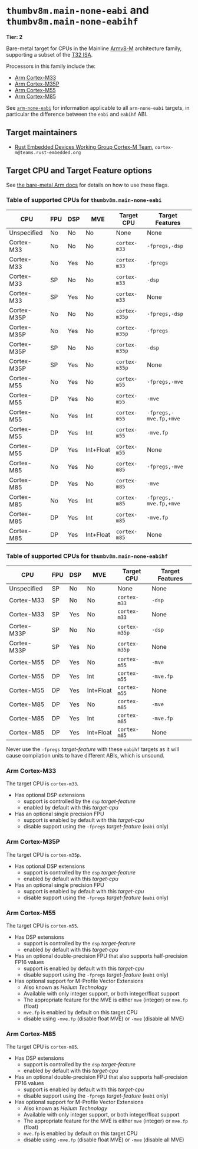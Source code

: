 # `thumbv8m.main-none-eabi` and `thumbv8m.main-none-eabihf`

**Tier: 2**

Bare-metal target for CPUs in the Mainline [Armv8-M] architecture family,
supporting a subset of the [T32 ISA][t32-isa].

Processors in this family include the:

* [Arm Cortex-M33][cortex-m33]
* [Arm Cortex-M35P][cortex-m35p]
* [Arm Cortex-M55][cortex-m55]
* [Arm Cortex-M85][cortex-m85]

See [`arm-none-eabi`](arm-none-eabi.md) for information applicable to all
`arm-none-eabi` targets, in particular the difference between the `eabi` and
`eabihf` ABI.

[t32-isa]: https://developer.arm.com/Architectures/T32%20Instruction%20Set%20Architecture
[Armv8-M]: https://developer.arm.com/documentation/ddi0553/latest/
[cortex-m33]: https://developer.arm.com/Processors/Cortex-M33
[cortex-m35p]: https://developer.arm.com/Processors/Cortex-M35P
[cortex-m55]: https://developer.arm.com/Processors/Cortex-M55
[cortex-m85]: https://developer.arm.com/Processors/Cortex-M85

## Target maintainers

* [Rust Embedded Devices Working Group Cortex-M
  Team](https://github.com/rust-embedded), `cortex-m@teams.rust-embedded.org`

## Target CPU and Target Feature options

See [the bare-metal Arm
docs](arm-none-eabi.md#target-cpu-and-target-feature-options) for details on how
to use these flags.

### Table of supported CPUs for `thumbv8m.main-none-eabi`

| CPU         | FPU | DSP | MVE       | Target CPU    | Target Features       |
| ----------- | --- | --- | --------- | ------------- | --------------------- |
| Unspecified | No  | No  | No        | None          | None                  |
| Cortex-M33  | No  | No  | No        | `cortex-m33`  | `-fpregs,-dsp`        |
| Cortex-M33  | No  | Yes | No        | `cortex-m33`  | `-fpregs`             |
| Cortex-M33  | SP  | No  | No        | `cortex-m33`  | `-dsp`                |
| Cortex-M33  | SP  | Yes | No        | `cortex-m33`  | None                  |
| Cortex-M35P | No  | No  | No        | `cortex-m35p` | `-fpregs,-dsp`        |
| Cortex-M35P | No  | Yes | No        | `cortex-m35p` | `-fpregs`             |
| Cortex-M35P | SP  | No  | No        | `cortex-m35p` | `-dsp`                |
| Cortex-M35P | SP  | Yes | No        | `cortex-m35p` | None                  |
| Cortex-M55  | No  | Yes | No        | `cortex-m55`  | `-fpregs,-mve`        |
| Cortex-M55  | DP  | Yes | No        | `cortex-m55`  | `-mve`                |
| Cortex-M55  | No  | Yes | Int       | `cortex-m55`  | `-fpregs,-mve.fp,+mve`|
| Cortex-M55  | DP  | Yes | Int       | `cortex-m55`  | `-mve.fp`             |
| Cortex-M55  | DP  | Yes | Int+Float | `cortex-m55`  | None                  |
| Cortex-M85  | No  | Yes | No        | `cortex-m85`  | `-fpregs,-mve`        |
| Cortex-M85  | DP  | Yes | No        | `cortex-m85`  | `-mve`                |
| Cortex-M85  | No  | Yes | Int       | `cortex-m85`  | `-fpregs,-mve.fp,+mve`|
| Cortex-M85  | DP  | Yes | Int       | `cortex-m85`  | `-mve.fp`             |
| Cortex-M85  | DP  | Yes | Int+Float | `cortex-m85`  | None                  |

### Table of supported CPUs for `thumbv8m.main-none-eabihf`

| CPU         | FPU | DSP | MVE       | Target CPU    | Target Features       |
| ----------- | --- | --- | --------- | ------------- | --------------------- |
| Unspecified | SP  | No  | No        | None          | None                  |
| Cortex-M33  | SP  | No  | No        | `cortex-m33`  | `-dsp`                |
| Cortex-M33  | SP  | Yes | No        | `cortex-m33`  | None                  |
| Cortex-M33P | SP  | No  | No        | `cortex-m35p` | `-dsp`                |
| Cortex-M33P | SP  | Yes | No        | `cortex-m35p` | None                  |
| Cortex-M55  | DP  | Yes | No        | `cortex-m55`  | `-mve`                |
| Cortex-M55  | DP  | Yes | Int       | `cortex-m55`  | `-mve.fp`             |
| Cortex-M55  | DP  | Yes | Int+Float | `cortex-m55`  | None                  |
| Cortex-M85  | DP  | Yes | No        | `cortex-m85`  | `-mve`                |
| Cortex-M85  | DP  | Yes | Int       | `cortex-m85`  | `-mve.fp`             |
| Cortex-M85  | DP  | Yes | Int+Float | `cortex-m85`  | None                  |

<div class="warning">

Never use the `-fpregs` *target-feature* with these `eabihf` targets
as it will cause compilation units to have different ABIs, which is unsound.

</div>

### Arm Cortex-M33

The target CPU is `cortex-m33`.

* Has optional DSP extensions
  * support is controlled by the `dsp` *target-feature*
  * enabled by default with this *target-cpu*
* Has an optional single precision FPU
  * support is enabled by default with this *target-cpu*
  * disable support using the `-fpregs` *target-feature* (`eabi` only)

### Arm Cortex-M35P

The target CPU is `cortex-m35p`.

* Has optional DSP extensions
  * support is controlled by the `dsp` *target-feature*
  * enabled by default with this *target-cpu*
* Has an optional single precision FPU
  * support is enabled by default with this *target-cpu*
  * disable support using the `-fpregs` *target-feature* (`eabi` only)

### Arm Cortex-M55

The target CPU is `cortex-m55`.

* Has DSP extensions
  * support is controlled by the `dsp` *target-feature*
  * enabled by default with this *target-cpu*
* Has an optional double-precision FPU that also supports half-precision FP16
  values
  * support is enabled by default with this *target-cpu*
  * disable support using the `-fpregs` *target-feature* (`eabi` only)
* Has optional support for M-Profile Vector Extensions
  * Also known as *Helium Technology*
  * Available with only integer support, or both integer/float support
  * The appropriate feature for the MVE is either `mve` (integer) or `mve.fp`
    (float)
  * `mve.fp` is enabled by default on this target CPU
  * disable using `-mve.fp` (disable float MVE) or `-mve` (disable all MVE)

### Arm Cortex-M85

The target CPU is `cortex-m85`.

* Has DSP extensions
  * support is controlled by the `dsp` *target-feature*
  * enabled by default with this *target-cpu*
* Has an optional double-precision FPU that also supports half-precision FP16
  values
  * support is enabled by default with this *target-cpu*
  * disable support using the `-fpregs` *target-feature* (`eabi` only)
* Has optional support for M-Profile Vector Extensions
  * Also known as *Helium Technology*
  * Available with only integer support, or both integer/float support
  * The appropriate feature for the MVE is either `mve` (integer) or `mve.fp`
    (float)
  * `mve.fp` is enabled by default on this target CPU
  * disable using `-mve.fp` (disable float MVE) or `-mve` (disable all MVE)
